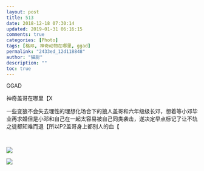 ```yaml
---
layout: post
title: 513
date: 2018-12-18 07:30:14
updated: 2019-01-31 06:16:15
comments: true
categories: [Photo]
tags: [格邓, 神奇动物在哪里, ggad]
permalink: "2433ed_12d118848"
author: "猫厨"
description: ""
toc: true
---
```


<p>GGAD</p> 
<p>神奇盖哥在哪里【X</p> 
<p>一些变狼不会失去理性的理想化场合下的狼人盖哥和六年级级长邓，想着等小邓毕业再求婚但是小邓和自己在一起太容易被自己同类袭击，遂决定早点标记了让不轨之徒都知难而退【所以P2盖哥身上都别人的血【<br /></p> 
<p><br /></p>

![](/img/img_cVZNdzJtQk9JV2VBamRrQzBQMHpFZUpJUDJMVEM1Uzc3Qjd3VVloT01vb2dBNC8zYjdHcVd3PT0.jpg)

![](/img/img_cVZNdzJtQk9JV2VBamRrQzBQMHpFVGd6TGZNenU1djk2NGI0Z2V3VUFRR2pYMy8xR0hEaERnPT0.jpg)